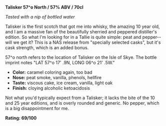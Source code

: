 **Talisker 57^o North / 57% ABV / 70cl**

*Tasted with a nip of bottled water*

Talisker is the first scotch that got me into whisky, the amazing 10 year old, and I am a massive fan of the beautifully sherried and peppered distiller's edition.  So what I'm looking for in a Tallie is quite simple: peat and pepper--will we get it?  This is a NAS release from "specially selected casks", but it's cask strength, which is an added bonus.

57^o north refers to the location of Talisker on the Isle of Skye.  The bottle imprint notes "LAT 57^o 17' .9N, LONG 06^o 21' .5W."

* **Color:** caramel coloring again, too bad
* **Nose:** peat smoke, vanilla, phenols, hellfire
* **Taste:** viscous cake, ice cream, vanilla, light oak
* **Finish:** cloying alcoholic ketoacidosis

Not what you'd typically expect from a Talisker; it lacks the bite of the 10 and 25 year editions, and is overly rounded and generic.  No pepper, which is a big disappointment for me.

**Rating: 69/100**